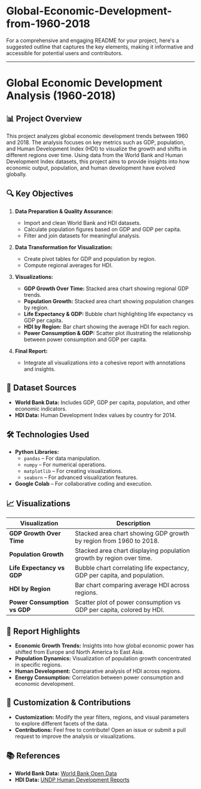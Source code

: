 # Global-Economic-Development-from-1960-2018

For a comprehensive and engaging README for your project, here's a suggested outline that captures the key elements, making it informative and accessible for potential users and contributors.

---

# **Global Economic Development Analysis (1960-2018)**

## 📊 **Project Overview**

This project analyzes global economic development trends between 1960 and 2018. The analysis focuses on key metrics such as GDP, population, and Human Development Index (HDI) to visualize the growth and shifts in different regions over time. Using data from the World Bank and Human Development Index datasets, this project aims to provide insights into how economic output, population, and human development have evolved globally.

## 🔍 **Key Objectives**

1. **Data Preparation & Quality Assurance:**
   - Import and clean World Bank and HDI datasets.
   - Calculate population figures based on GDP and GDP per capita.
   - Filter and join datasets for meaningful analysis.

2. **Data Transformation for Visualization:**
   - Create pivot tables for GDP and population by region.
   - Compute regional averages for HDI.

3. **Visualizations:**
   - **GDP Growth Over Time:** Stacked area chart showing regional GDP trends.
   - **Population Growth:** Stacked area chart showing population changes by region.
   - **Life Expectancy & GDP:** Bubble chart highlighting life expectancy vs GDP per capita.
   - **HDI by Region:** Bar chart showing the average HDI for each region.
   - **Power Consumption & GDP:** Scatter plot illustrating the relationship between power consumption and GDP per capita.

4. **Final Report:**
   - Integrate all visualizations into a cohesive report with annotations and insights.

## 📂 **Dataset Sources**

- **World Bank Data:** Includes GDP, GDP per capita, population, and other economic indicators.
- **HDI Data:** Human Development Index values by country for 2014.

## 🛠️ **Technologies Used**

- **Python Libraries:**
  - `pandas` – For data manipulation.
  - `numpy` – For numerical operations.
  - `matplotlib` – For creating visualizations.
  - `seaborn` – For advanced visualization features.
- **Google Colab** – For collaborative coding and execution.

## 📈 **Visualizations**

| Visualization                               | Description                                                                 |
|---------------------------------------------|-----------------------------------------------------------------------------|
| **GDP Growth Over Time**                   | Stacked area chart showing GDP growth by region from 1960 to 2018.         |
| **Population Growth**                      | Stacked area chart displaying population growth by region over time.       |
| **Life Expectancy vs GDP**                 | Bubble chart correlating life expectancy, GDP per capita, and population.  |
| **HDI by Region**                          | Bar chart comparing average HDI across regions.                            |
| **Power Consumption vs GDP**               | Scatter plot of power consumption vs GDP per capita, colored by HDI.       |



## 📄 **Report Highlights**

- **Economic Growth Trends:** Insights into how global economic power has shifted from Europe and North America to East Asia.
- **Population Dynamics:** Visualization of population growth concentrated in specific regions.
- **Human Development:** Comparative analysis of HDI across regions.
- **Energy Consumption:** Correlation between power consumption and economic development.

## 🧩 **Customization & Contributions**

- **Customization:** Modify the year filters, regions, and visual parameters to explore different facets of the data.
- **Contributions:** Feel free to contribute! Open an issue or submit a pull request to improve the analysis or visualizations.

## 📚 **References**

- **World Bank Data:** [World Bank Open Data](https://data.worldbank.org/)
- **HDI Data:** [UNDP Human Development Reports](http://hdr.undp.org/)
